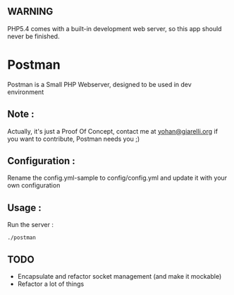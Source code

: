 WARNING
-------
PHP5.4 comes with a built-in development web server, so this app should never be finished.

Postman
=======

Postman is a Small PHP Webserver, designed to be used in dev environment

Note :
------

Actually, it's just a Proof Of Concept, contact me at yohan@giarelli.org if you want to contribute, Postman needs you ;)

Configuration :
---------------

Rename the config.yml-sample to config/config.yml and update it with your own configuration

Usage :
-------

Run the server :

    ./postman

TODO
----

 * Encapsulate and refactor socket management (and make it mockable)
 * Refactor a lot of things